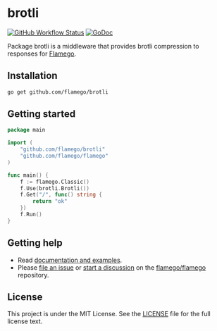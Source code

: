 # brotli

[![GitHub Workflow Status](https://img.shields.io/github/workflow/status/flamego/brotli/Go?logo=github&style=for-the-badge)](https://github.com/flamego/brotli/actions?query=workflow%3AGo)
[![GoDoc](https://img.shields.io/badge/GoDoc-Reference-blue?style=for-the-badge&logo=go)](https://pkg.go.dev/github.com/flamego/brotli?tab=doc)

Package brotli is a middleware that provides brotli compression to responses for [Flamego](https://github.com/flamego/flamego).

## Installation

```zsh
go get github.com/flamego/brotli
```

## Getting started

```go
package main

import (
	"github.com/flamego/brotli"
	"github.com/flamego/flamego"
)

func main() {
	f := flamego.Classic()
	f.Use(brotli.Brotli())
	f.Get("/", func() string {
		return "ok"
	})
	f.Run()
}
```

## Getting help

- Read [documentation and examples](https://flamego.dev/middleware/brotli.html).
- Please [file an issue](https://github.com/flamego/flamego/issues) or [start a discussion](https://github.com/flamego/flamego/discussions) on the [flamego/flamego](https://github.com/flamego/flamego) repository.

## License

This project is under the MIT License. See the [LICENSE](LICENSE) file for the full license text.

